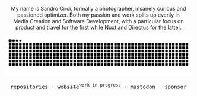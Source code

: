 <div align="center">
  <p>
    My name is Sandro&nbsp;Circi, formally a photographer, insanely curious and passioned optimizer. Both my passion and work splits up evenly in Media&nbsp;Creation and Software&nbsp;Development, with a particular focus on product and travel for the first while Nuxt and Directus for the latter.
  </p>

  <p>
    <!-- Generated with the awesome [Platane/snk](https://github.com/Platane/snk) -->
    <picture>
      <source media="(prefers-color-scheme: dark)" srcset="https://raw.githubusercontent.com/sandros94/sandros94/snk-output/github-contribution-grid-snake-dark.svg">
      <source media="(prefers-color-scheme: light)" srcset="https://raw.githubusercontent.com/sandros94/sandros94/snk-output/github-contribution-grid-snake.svg">
      <img alt="github contribution grid snake animation" src="https://raw.githubusercontent.com/sandros94/sandros94/snk-output/github-contribution-grid-snake.svg">
    </picture>
  </p>
</div>

<p align="center">
  <samp>
    <a href="https://github.com/Sandros94?tab=repositories">repositories</a> ·
    <s><a href="https://sandros94.com">website</a></s><sup>work in progress</sup> ·
    <a href="https://mastodon.social/@sandros94">mastodon</a> ·
    <!--<a href="https://twitter.com/the_sandros94">tweets</a> ·-->
    <a href="https://github.com/sponsors/sandros94">sponsor</a>
  </samp>
</p>
